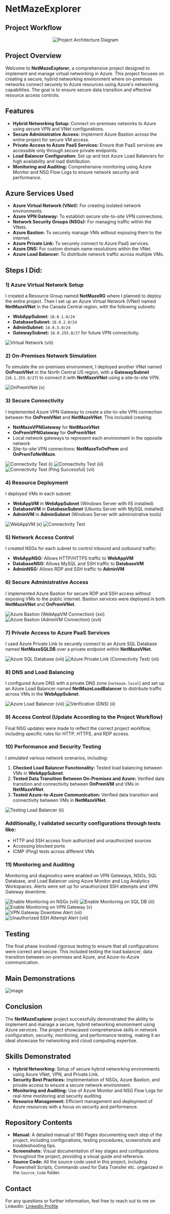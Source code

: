 # NetMazeExplorer

## Project Workflow

<div align="center">
    <img src="https://github.com/user-attachments/assets/2981a3af-217a-43cd-b4f1-6152436d846f" alt="Project Architecture Diagram">
</div>


## Project Overview
Welcome to **NetMazeExplorer**, a comprehensive project designed to implement and manage virtual networking in Azure. This project focuses on creating a secure, hybrid networking environment where on-premises networks connect securely to Azure resources using Azure's networking capabilities. The goal is to ensure secure data transition and effective resource access controls.

## Features
- **Hybrid Networking Setup:** Connect on-premises networks to Azure using secure VPN and VNet configurations.
- **Secure Administrative Access:** Implement Azure Bastion across the entire project for secure VM access.
- **Private Access to Azure PaaS Services:** Ensure that PaaS services are accessible only through secure private endpoints.
- **Load Balancer Configuration:** Set up and test Azure Load Balancers for high availability and load distribution.
- **Monitoring and Auditing:** Comprehensive monitoring using Azure Monitor and NSG Flow Logs to ensure network security and performance.


## Azure Services Used
- **Azure Virtual Network (VNet):** For creating isolated network environments.
- **Azure VPN Gateway:** To establish secure site-to-site VPN connections.
- **Network Security Groups (NSGs):** For managing traffic within the VNets.
- **Azure Bastion:** To securely manage VMs without exposing them to the internet.
- **Azure Private Link:** To securely connect to Azure PaaS services.
- **Azure DNS:** For custom domain name resolutions within the VNet.
- **Azure Load Balancer:** To distribute network traffic across multiple VMs.

## Steps I Did:

### 1) Azure Virtual Network Setup
I created a Resource Group named **NetMazeRG** where I planned to deploy the entire project. Then I set up an Azure Virtual Network (VNet) named **NetMazeVNet** in the Canada Central region, with the following subnets:
- **WebAppSubnet:** `10.0.1.0/24`
- **DatabaseSubnet:** `10.0.2.0/24`
- **AdminSubnet:** `10.0.3.0/24`
- **GatewaySubnet:** `10.0.255.0/27` for future VPN connectivity.


![Virtual Network (viii)](https://github.com/user-attachments/assets/682b5a0f-f75f-4146-bb70-3ac1941901d4)


### 2) On-Premises Network Simulation
To simulate the on-premises environment, I deployed another VNet named **OnPremVNet** in the North Central US region, with a **GatewaySubnet** (`10.1.255.0/27`) to connect it with **NetMazeVNet** using a site-to-site VPN.


![OnPremVNet (v)](https://github.com/user-attachments/assets/b7990b9b-3bf7-4c19-9970-d962c395188a)


### 3) Secure Connectivity
I implemented Azure VPN Gateway to create a site-to-site VPN connection between the **OnPremVNet** and **NetMazeVNet**. This included creating:
- **NetMazeVPNGateway** for **NetMazeVNet**
- **OnPremVPNGateway** for **OnPremVNet**
- Local network gateways to represent each environment in the opposite network
- Site-to-site VPN connections: **NetMazeToOnPrem** and **OnPremToNetMaze**.

![Connectivity Test (i)](https://github.com/user-attachments/assets/53db079a-5695-4c95-ac6c-524a2c3299eb)
![Connectivity Test (iii)](https://github.com/user-attachments/assets/bbd867b7-e20e-41ce-ae86-bc5f4ed37e2c)
![Connectivity Test (Ping Successful) (vii)](https://github.com/user-attachments/assets/b4827116-1b39-4742-999d-5001a00aa58c)


### 4) Resource Deployment
I deployed VMs in each subnet:
- **WebAppVM** in **WebAppSubnet** (Windows Server with IIS installed)
- **DatabaseVM** in **DatabaseSubnet** (Ubuntu Server with MySQL installed)
- **AdminVM** in **AdminSubnet** (Windows Server with administrative tools)

![WebAppVM (x)](https://github.com/user-attachments/assets/b56bea2b-c625-4a0e-bc26-84ccd6c65774)
![Connectivity Test](https://github.com/user-attachments/assets/77b799a2-1b8a-45ea-9021-cf4468dcfcea)


### 5) Network Access Control
I created NSGs for each subnet to control inbound and outbound traffic:
- **WebAppNSG:** Allows HTTP/HTTPS traffic to **WebAppVM**
- **DatabaseNSG:** Allows MySQL and SSH traffic to **DatabaseVM**
- **AdminNSG:** Allows RDP and SSH traffic to **AdminVM**


### 6) Secure Administrative Access
I implemented Azure Bastion for secure RDP and SSH access without exposing VMs to the public internet. Bastion services were deployed in both **NetMazeVNet** and **OnPremVNet**.

![Azure Bastion (WebAppVM Connection) (xxi)](https://github.com/user-attachments/assets/e3712297-0e02-495c-9b43-1e2c98cb0e4f)
![Azure Bastion (AdminVM Connection) (xvii)](https://github.com/user-attachments/assets/fd572ac0-3cd7-4ad2-a632-49d4df939486)


### 7) Private Access to Azure PaaS Services
I used Azure Private Link to securely connect to an Azure SQL Database named **NetMazeSQLDB** over a private endpoint within **NetMazeVNet**.

![Azure SQL Database (viii)](https://github.com/user-attachments/assets/5de12f06-6f88-43f4-a4d5-971a4be61fe3)
![Azure Private Link (Connectivity Test) (xii)](https://github.com/user-attachments/assets/a607e531-99f0-4b73-ba45-26f182a62ce2)


### 8) DNS and Load Balancing
I configured Azure DNS with a private DNS zone (`netmaze.local`) and set up an Azure Load Balancer named **NetMazeLoadBalancer** to distribute traffic across VMs in the **WebAppSubnet**.

![Azure Load Balancer (viii)](https://github.com/user-attachments/assets/50d9c1d6-ecd5-4d00-817b-f9df0fce8fe9)
![Verification (DNS) (ii)](https://github.com/user-attachments/assets/d11cbc8a-078c-4809-ade1-323aa0144e39)


### 9) Access Control (Update According to the Project Workflow)
Final NSG updates were made to reflect the correct project workflow, including specific rules for HTTP, HTTPS, and RDP access.


### 10) Performance and Security Testing
I simulated various network scenarios, including:
1. **Checked Load Balancer Functionality:** Tested load balancing between VMs in **WebAppSubnet**.
2. **Tested Data Transition Between On-Premises and Azure:** Verified data transition and connectivity between **OnPremVM** and VMs in **NetMazeVNet**.
3. **Tested Azure-to-Azure Communication:** Verified data transition and connectivity between VMs in **NetMazeVNet**.

![Testing Load Balancer (ii)](https://github.com/user-attachments/assets/1e313cdc-ab35-48ad-ab43-7daaec3016d8)



### Additionally, I validated security configurations through tests like:
- HTTP and SSH access from authorized and unauthorized sources
- Accessing blocked ports
- ICMP (Ping) tests across different VMs


### 11) Monitoring and Auditing
Monitoring and diagnostics were enabled on VPN Gateways, NSGs, SQL Database, and Load Balancer using Azure Monitor and Log Analytics Workspaces. Alerts were set up for unauthorized SSH attempts and VPN Gateway downtime.

![Enable Monitoring on NSGs (viii)](https://github.com/user-attachments/assets/eade1c29-9ea4-4c1a-85fd-80bb43d06393)
![Enable Monitoring on SQL DB (iii)](https://github.com/user-attachments/assets/2d1d1071-1ab8-450d-9f4a-59a5f1733e4a)
![Enable Monitoring on VPN Gateway (v)](https://github.com/user-attachments/assets/44cd8fb0-5fdc-4601-9e37-a96df0eee1ed)
![VPN Gateway Downtime Alert (vii)](https://github.com/user-attachments/assets/479b3f43-3e96-41a4-8d32-73d306fb725a)
![Unauthorized SSH Attempt Alert (viii)](https://github.com/user-attachments/assets/4c61496d-08df-4587-92bd-3ecc146a6ee4)


## Testing
The final phase involved rigorous testing to ensure that all configurations were correct and secure. This included testing the load balancer, data transition between on-premises and Azure, and Azure-to-Azure communication.

## Main Demonstrations

![image](https://github.com/user-attachments/assets/289bad7c-7f97-47f7-bc70-6f67ffc62578)



## Conclusion
The **NetMazeExplorer** project successfully demonstrated the ability to implement and manage a secure, hybrid networking environment using Azure services. The project showcased comprehensive skills in network configuration, security, monitoring, and performance testing, making it an ideal showcase for networking and cloud computing expertise.

## Skills Demonstrated
- **Hybrid Networking:** Setup of secure hybrid networking environments using Azure VNet, VPN, and Private Link.
- **Security Best Practices:** Implementation of NSGs, Azure Bastion, and private access to ensure a secure network environment.
- **Monitoring and Auditing:** Use of Azure Monitor and NSG Flow Logs for real-time monitoring and security auditing.
- **Resource Management:** Efficient management and deployment of Azure resources with a focus on security and performance.

## Repository Contents
- **Manual:** A detailed manual of 180 Pages documenting each step of the project, including configurations, testing procedures, screenshots and troubleshooting tips.
- **Screenshots:** Visual documentation of key stages and configurations throughout the project, providing a visual guide and reference.
- **Source Code:** All the source code used in this project, including Powershell Scripts, Commands used for Data Transfer etc. organized in the `Source_Code` folder.

## Contact
For any questions or further information, feel free to reach out to me on LinkedIn: [LinkedIn Profile](https://www.linkedin.com/in/vivek-vashisht04/)

